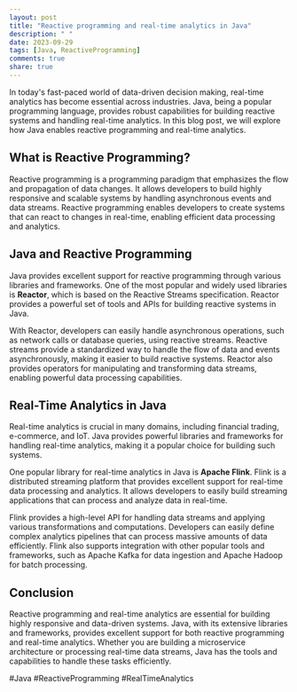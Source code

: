 ```yaml
---
layout: post
title: "Reactive programming and real-time analytics in Java"
description: " "
date: 2023-09-29
tags: [Java, ReactiveProgramming]
comments: true
share: true
---
```


In today's fast-paced world of data-driven decision making, real-time analytics has become essential across industries. Java, being a popular programming language, provides robust capabilities for building reactive systems and handling real-time analytics. In this blog post, we will explore how Java enables reactive programming and real-time analytics.

## What is Reactive Programming?

Reactive programming is a programming paradigm that emphasizes the flow and propagation of data changes. It allows developers to build highly responsive and scalable systems by handling asynchronous events and data streams. Reactive programming enables developers to create systems that can react to changes in real-time, enabling efficient data processing and analytics.

## Java and Reactive Programming

Java provides excellent support for reactive programming through various libraries and frameworks. One of the most popular and widely used libraries is **Reactor**, which is based on the Reactive Streams specification. Reactor provides a powerful set of tools and APIs for building reactive systems in Java.

With Reactor, developers can easily handle asynchronous operations, such as network calls or database queries, using reactive streams. Reactive streams provide a standardized way to handle the flow of data and events asynchronously, making it easier to build reactive systems. Reactor also provides operators for manipulating and transforming data streams, enabling powerful data processing capabilities.

## Real-Time Analytics in Java

Real-time analytics is crucial in many domains, including financial trading, e-commerce, and IoT. Java provides powerful libraries and frameworks for handling real-time analytics, making it a popular choice for building such systems.

One popular library for real-time analytics in Java is **Apache Flink**. Flink is a distributed streaming platform that provides excellent support for real-time data processing and analytics. It allows developers to easily build streaming applications that can process and analyze data in real-time.

Flink provides a high-level API for handling data streams and applying various transformations and computations. Developers can easily define complex analytics pipelines that can process massive amounts of data efficiently. Flink also supports integration with other popular tools and frameworks, such as Apache Kafka for data ingestion and Apache Hadoop for batch processing.

## Conclusion

Reactive programming and real-time analytics are essential for building highly responsive and data-driven systems. Java, with its extensive libraries and frameworks, provides excellent support for both reactive programming and real-time analytics. Whether you are building a microservice architecture or processing real-time data streams, Java has the tools and capabilities to handle these tasks efficiently.

#Java #ReactiveProgramming #RealTimeAnalytics